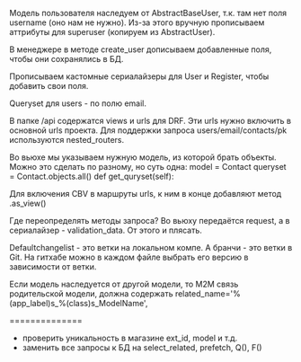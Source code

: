 Модель пользователя наследуем от AbstractBaseUser, т.к. там нет поля username (оно нам не нужно).
Из-за этого вручную прописываем аттрибуты для superuser (копируем из AbstractUser).

В менеджере в методе create_user дописываем добавленные поля, чтобы они сохранялись в БД.

Прописываем кастомные сериалайзеры для User и Register, чтобы добавить свои поля.


Queryset для users - по полю email.

В папке /api содержатся views и urls для DRF. Эти urls нужно включить в основной urls проекта.
Для поддержки запроса users/email/contacts/pk используются nested_routers.

Во вьюхе мы указываем нужную модель, из которой брать объекты.
Можно это сделать по разному, но суть одна:
model = Contact
queryset = Contact.objects.all()
def get_quryset(self):

Для включения CBV в маршруты urls, к ним в конце добавляют метод .as_view()

Где переопределять методы запроса? Во вьюху передаётся request, а 
в сериалайзер - validation_data. От этого и плясать.

Defaultchangelist - это ветки на локальном компе. А бранчи - это ветки в Git. На 
гитхабе можно в каждом файле выбрать его версию в зависимости от ветки.
 
Если модель наследуется от другой модели, то М2М связь родительской модели, должна содержать related_name='%(app_label)s_%(class)s_ModelName', 

==============
- проверить уникальность в магазине ext_id, model и т.д.
- заменить все запросы к БД на select_related, prefetch, Q(), F()
